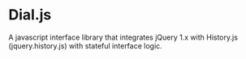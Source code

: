 # Dial.js
A javascript interface library that integrates jQuery 1.x with History.js (jquery.history.js) with stateful interface logic.
